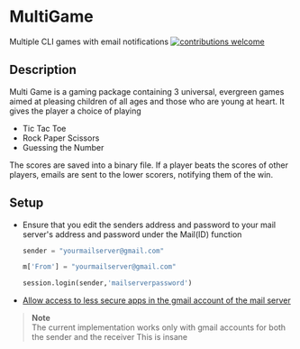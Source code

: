 # MultiGame
Multiple CLI games with email notifications [![contributions welcome](https://img.shields.io/badge/contributions-welcome-brightgreen.svg?style=flat)](https://github.com/tackyunicorn/MultiGame/issues)

## Description
Multi Game is a gaming package containing 3 universal, evergreen games aimed at pleasing
children of all ages and those who are young at heart. It gives the player a choice of playing  
  * Tic Tac Toe
  * Rock Paper Scissors
  * Guessing the Number

The scores are saved into a binary
file. If a player beats the scores of other players, emails are sent to the lower scorers, notifying
them of the win.

## Setup
* Ensure that you edit the senders address and password to your mail server's address and password 
  under the Mail(ID) function
  ```python
  sender = "yourmailserver@gmail.com"
  ```
  ```python
  m['From'] = "yourmailserver@gmail.com"
  ```
  ```python
  session.login(sender,'mailserverpassword')
  ```
* [Allow access to less secure apps in the gmail account of the mail server](https://myaccount.google.com/intro/security) 

> **Note**  
  The current implementation works only with gmail accounts for both the sender and the receiver
  This is insane
